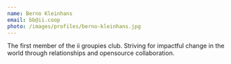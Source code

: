 ```yaml
---
name: Berno Kleinhans 
email: bb@ii.coop
photo: /images/profiles/berno-kleinhans.jpg
---
```

The first member of the ii groupies club. Striving for impactful change in the world through relationships and opensource collaboration.
